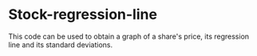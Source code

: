 # Stock-regression-line

This code can be used to obtain a graph of a share's price, its regression line and its standard deviations.
